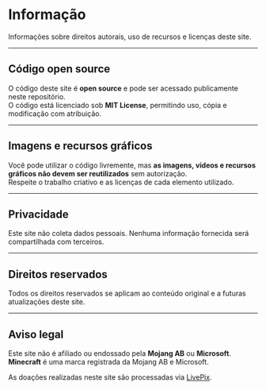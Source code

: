 # Informação

Informações sobre direitos autorais, uso de recursos e licenças deste site.

---

## Código open source

O código deste site é **open source** e pode ser acessado publicamente neste repositório.  
O código está licenciado sob **MIT License**, permitindo uso, cópia e modificação com atribuição.

---

## Imagens e recursos gráficos

Você pode utilizar o código livremente, mas **as imagens, vídeos e recursos gráficos não devem ser reutilizados** sem autorização.  
Respeite o trabalho criativo e as licenças de cada elemento utilizado.

---

## Privacidade

Este site não coleta dados pessoais. Nenhuma informação fornecida será compartilhada com terceiros.

---

## Direitos reservados

Todos os direitos reservados se aplicam ao conteúdo original e a futuras atualizações deste site.

---

## Aviso legal

Este site não é afiliado ou endossado pela **Mojang AB** ou **Microsoft**.  
**Minecraft** é uma marca registrada da Mojang AB e Microsoft.

As doações realizadas neste site são processadas via [LivePix](http://livepix.gg/).
